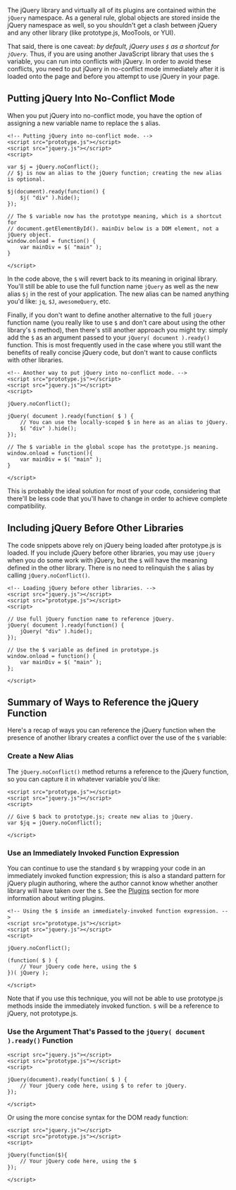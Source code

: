 <script>{
	"title": "Avoiding Conflicts with Other Libraries",
	"level": "beginner",
	"source": "http://jqfundamentals.com/legacy",
	"attribution": [ "jQuery Fundamentals" ]
}</script>

The jQuery library and virtually all of its plugins are contained within the `jQuery` namespace. As a general rule, global objects are stored inside the jQuery namespace as well, so you shouldn't get a clash between jQuery and any other library (like prototype.js, MooTools, or YUI).

That said, there is one caveat: *by default, jQuery uses `$` as a shortcut for `jQuery`.* Thus, if you are using another JavaScript library that uses the `$` variable, you can run into conflicts with jQuery. In order to avoid these conflicts, you need to put jQuery in no-conflict mode immediately after it is loaded onto the page and before you attempt to use jQuery in your page.

## Putting jQuery Into No-Conflict Mode

When you put jQuery into no-conflict mode, you have the option of assigning a new variable name to replace the `$` alias.

```
<!-- Putting jQuery into no-conflict mode. -->
<script src="prototype.js"></script>
<script src="jquery.js"></script>
<script>

var $j = jQuery.noConflict();
// $j is now an alias to the jQuery function; creating the new alias is optional.

$j(document).ready(function() {
	$j( "div" ).hide();
});

// The $ variable now has the prototype meaning, which is a shortcut for
// document.getElementById(). mainDiv below is a DOM element, not a jQuery object.
window.onload = function() {
	var mainDiv = $( "main" );
}

</script>
```

In the code above, the `$` will revert back to its meaning in original library. You'll still be able to use the full function name `jQuery` as well as the new alias `$j` in the rest of your application. The new alias can be named anything you'd like: `jq`, `$J`, `awesomeQuery`, etc.

Finally, if you don't want to define another alternative to the full `jQuery` function name (you really like to use `$` and don't care about using the other library's `$` method), then there's still another approach you might try: simply add the `$` as an argument passed to your `jQuery( document ).ready()` function. This is most frequently used in the case where you still want the benefits of really concise jQuery code, but don't want to cause conflicts with other libraries.

```
<!-- Another way to put jQuery into no-conflict mode. -->
<script src="prototype.js"></script>
<script src="jquery.js"></script>
<script>

jQuery.noConflict();

jQuery( document ).ready(function( $ ) {
	// You can use the locally-scoped $ in here as an alias to jQuery.
	$( "div" ).hide();
});

// The $ variable in the global scope has the prototype.js meaning.
window.onload = function(){
	var mainDiv = $( "main" );
}

</script>
```

This is probably the ideal solution for most of your code, considering that there'll be less code that you'll have to change in order to achieve complete compatibility.

## Including jQuery Before Other Libraries

The code snippets above rely on jQuery being loaded after prototype.js is loaded. If you include jQuery before other libraries, you may use `jQuery` when you do some work with jQuery, but the `$` will have the meaning defined in the other library. There is no need to relinquish the `$` alias by calling `jQuery.noConflict()`.

```
<!-- Loading jQuery before other libraries. -->
<script src="jquery.js"></script>
<script src="prototype.js"></script>
<script>

// Use full jQuery function name to reference jQuery.
jQuery( document ).ready(function() {
	jQuery( "div" ).hide();
});

// Use the $ variable as defined in prototype.js
window.onload = function() {
	var mainDiv = $( "main" );
};

</script>
```

## Summary of Ways to Reference the jQuery Function

Here's a recap of ways you can reference the jQuery function when the presence of another library creates a conflict over the use of the `$` variable:

### Create a New Alias

The `jQuery.noConflict()` method returns a reference to the jQuery function, so you can capture it in whatever variable you'd like:

```
<script src="prototype.js"></script>
<script src="jquery.js"></script>
<script>

// Give $ back to prototype.js; create new alias to jQuery.
var $jq = jQuery.noConflict();

</script>
```

### Use an Immediately Invoked Function Expression

You can continue to use the standard `$` by wrapping your code in an immediately invoked function expression; this is also a standard pattern for jQuery plugin authoring, where the author cannot know whether another library will have taken over the `$`. See the [Plugins](/plugins/) section for more information about writing plugins.

```
<!-- Using the $ inside an immediately-invoked function expression. -->
<script src="prototype.js"></script>
<script src="jquery.js"></script>
<script>

jQuery.noConflict();

(function( $ ) {
	// Your jQuery code here, using the $
})( jQuery );

</script>
```

Note that if you use this technique, you will not be able to use prototype.js methods inside the immediately invoked function. `$` will be a reference to jQuery, not prototype.js.

### Use the Argument That's Passed to the `jQuery( document ).ready()` Function

```
<script src="jquery.js"></script>
<script src="prototype.js"></script>
<script>

jQuery(document).ready(function( $ ) {
	// Your jQuery code here, using $ to refer to jQuery.
});

</script>
```

Or using the more concise syntax for the DOM ready function:

```
<script src="jquery.js"></script>
<script src="prototype.js"></script>
<script>

jQuery(function($){
	// Your jQuery code here, using the $
});

</script>
```
